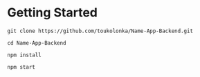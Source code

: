 # Getting Started

`git clone https://github.com/toukolonka/Name-App-Backend.git`

`cd Name-App-Backend`

`npm install`

`npm start`
